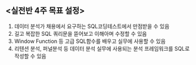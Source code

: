## <실전반 4주 목표 설정>
1. 데이터 분석가 채용에서 요구하는 SQL코딩테스트에서 만점받을 수 있음
2. 길고 복잡한 SQL 쿼리문을 뜯어보고 이해아며 수정할 수 있음
3. Window Function 등 고급 SQL함수를 배우고 실무에 사용할 수 있음
4. 리텐션 분석, 퍼널분석 등 데이터 분석 실무에 사용되는 분석 프레임워크를 SQL로 작성할 수 있음
